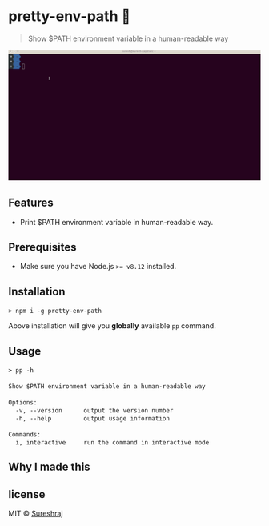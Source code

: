 # pretty-env-path 🧞
> Show $PATH environment variable in a human-readable way

![pretty-env-path in action](https://raw.githubusercontent.com/m-sureshraj/pretty-env-path/HEAD/media/pretty-env-path-in-action.gif "pretty-env-path in action")

## Features
* Print $PATH environment variable in human-readable way.

## Prerequisites
- Make sure you have Node.js `>= v8.12` installed.

## Installation
```
> npm i -g pretty-env-path
```
Above installation will give you **globally** available `pp` command. 

## Usage
```
> pp -h

Show $PATH environment variable in a human-readable way

Options:
  -v, --version 	 output the version number
  -h, --help 		 output usage information 

Commands:
  i, interactive 	 run the command in interactive mode
```

## Why I made this

## license
MIT © [Sureshraj](https://github.com/m-sureshraj)
